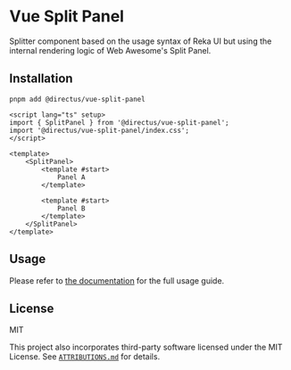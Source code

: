 # Vue Split Panel

Splitter component based on the usage syntax of Reka UI but using the internal rendering logic of Web Awesome's Split Panel.

## Installation

```
pnpm add @directus/vue-split-panel
```

```vue
<script lang="ts" setup>
import { SplitPanel } from '@directus/vue-split-panel';
import '@directus/vue-split-panel/index.css';
</script>

<template>
	<SplitPanel>
		<template #start>
			Panel A
		</template>
		
		<template #start>
			Panel B
		</template>
	</SplitPanel>
</template>
```

## Usage

Please refer to [the documentation](https://directus.github.io/vue-split-panel/) for the full usage guide.

## License

MIT

This project also incorporates third-party software licensed under the MIT
License. See [`ATTRIBUTIONS.md`](https://github.com/directus/vue-split-panel/blob/main/attributions.md) for details.
